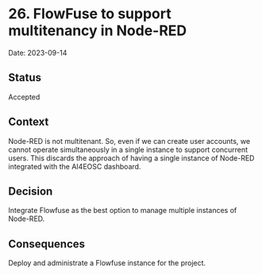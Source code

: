 # 26. FlowFuse to support multitenancy in Node-RED

Date: 2023-09-14

## Status
Accepted

## Context

Node-RED is not multitenant. So, even if we can create user accounts, we cannot operate simultaneously in a single instance to support concurrent users. This discards the approach of having a single instance of Node-RED integrated with the AI4EOSC dashboard.

## Decision

Integrate Flowfuse as the best option to manage multiple instances of Node-RED.

## Consequences

Deploy and administrate a Flowfuse instance for the project.
